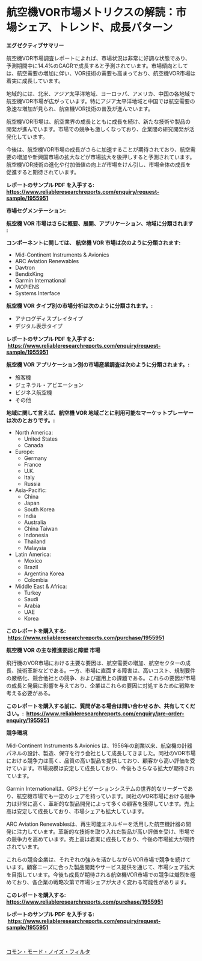 <p><h1>航空機VOR市場メトリクスの解読：市場シェア、トレンド、成長パターン</h1></p><p><strong>エグゼクティブサマリー</strong></p>
<p><p>航空機VOR市場調査レポートによれば、市場状況は非常に好調な状態であり、予測期間中に14.4%のCAGRで成長すると予測されています。市場傾向としては、航空需要の増加に伴い、VOR技術の需要も高まっており、航空機VOR市場は着実に成長しています。</p><p>地域的には、北米、アジア太平洋地域、ヨーロッパ、アメリカ、中国の各地域で航空機VOR市場が広がっています。特にアジア太平洋地域と中国では航空需要の急速な増加が見られ、航空機VOR技術の普及が進んでいます。</p><p>航空機VOR市場は、航空業界の成長とともに成長を続け、新たな技術や製品の開発が進んでいます。市場での競争も激しくなっており、企業間の研究開発が活発化しています。</p><p>今後は、航空機VOR市場の成長がさらに加速することが期待されており、航空需要の増加や新興国市場の拡大などが市場拡大を後押しすると予測されています。航空機VOR技術の進化や付加価値の向上が市場をけん引し、市場全体の成長を促進すると期待されています。</p></p>
<p><strong>レポートのサンプル PDF を入手する: <a href="https://www.reliableresearchreports.com/enquiry/request-sample/1955951">https://www.reliableresearchreports.com/enquiry/request-sample/1955951</a></strong></p>
<p><strong>市場セグメンテーション:</strong></p>
<p><strong> 航空機 VOR 市場はさらに概要、展開、アプリケーション、地域に分類されます :</strong></p>
<p><strong>コンポーネントに関しては、 航空機 VOR 市場は次のように分類されます: &nbsp;</strong></p>
<p><ul><li>Mid-Continent Instruments & Avionics</li><li>ARC Aviation Renewables</li><li>Davtron</li><li>BendixKing</li><li>Garmin International</li><li>MOPIENS</li><li>Systems Interface</li></ul></p>
<p><strong> 航空機 VOR タイプ別の市場分析は次のように分類されます。:</strong></p>
<p><ul><li>アナログディスプレイタイプ</li><li>デジタル表示タイプ</li></ul></p>
<p><strong>レポートのサンプル PDF を入手する: &nbsp;<a href="https://www.reliableresearchreports.com/enquiry/request-sample/1955951">https://www.reliableresearchreports.com/enquiry/request-sample/1955951</a></strong></p>
<p><strong> 航空機 VOR アプリケーション別の市場産業調査は次のように分類されます。:</strong></p>
<p><ul><li>旅客機</li><li>ジェネラル・アビエーション</li><li>ビジネス航空機</li><li>その他</li></ul></p>
<p><strong>地域に関して言えば、航空機 VOR 地域ごとに利用可能なマーケットプレーヤーは次のとおりです。:</strong></p>
<p><ul>
    <li>
        North America:
        <ul>
            <li>United States</li>
            <li>Canada</li>
        </ul>
    </li>
    <li>
        Europe:
        <ul>
            <li>Germany</li>
            <li>France</li>
            <li>U.K.</li>
            <li>Italy</li>
            <li>Russia</li>
        </ul>
    </li>
    <li>
        Asia-Pacific:
        <ul>
            <li>China</li>
            <li>Japan</li>
            <li>South Korea</li>
            <li>India</li>
            <li>Australia</li>
            <li>China Taiwan</li>
            <li>Indonesia</li>
            <li>Thailand</li>
            <li>Malaysia</li>
        </ul>
    </li>
    <li>
        Latin America:
        <ul>
            <li>Mexico</li>
            <li>Brazil</li>
            <li>Argentina Korea</li>
            <li>Colombia</li>
        </ul>
    </li>
    <li>
        Middle East & Africa:
        <ul>
            <li>Turkey</li>
            <li>Saudi</li>
            <li>Arabia</li>
            <li>UAE</li>
            <li>Korea</li>
        </ul>
    </li>
    </ul></p>
<p><strong>このレポートを購入する: &nbsp;<a href="https://www.reliableresearchreports.com/purchase/1955951">https://www.reliableresearchreports.com/purchase/1955951</a></strong></p>
<p><strong>航空機 VOR の主な推進要因と障壁 市場</strong></p>
<p><p>飛行機のVOR市場における主要な要因は、航空需要の増加、航空セクターの成長、技術革新などである。一方、市場に直面する障害は、高いコスト、規制要件の厳格化、競合他社との競争、および運用上の課題である。これらの要因が市場の成長と発展に影響を与えており、企業はこれらの要因に対処するために戦略を考える必要がある。</p></p>
<p><strong>このレポートを購入する前に、質問がある場合は問い合わせるか、共有してください。:&nbsp; <a href="https://www.reliableresearchreports.com/enquiry/pre-order-enquiry/1955951">https://www.reliableresearchreports.com/enquiry/pre-order-enquiry/1955951</a></strong></p>
<p><strong>競争環境</strong></p>
<p><p>Mid-Continent Instruments & Avionics は、1956年の創業以来、航空機の計器パネルの設計、製造、保守を行う会社として成長してきました。同社のVOR市場における競争力は高く、品質の高い製品を提供しており、顧客から高い評価を受けています。市場規模は安定して成長しており、今後もさらなる拡大が期待されています。</p><p>Garmin Internationalは、GPSナビゲーションシステムの世界的なリーダーであり、航空機市場でも一定のシェアを持っています。同社のVOR市場における競争力は非常に高く、革新的な製品開発によって多くの顧客を獲得しています。売上高は安定して成長しており、市場シェアも拡大しています。</p><p>ARC Aviation Renewablesは、再生可能エネルギーを活用した航空機計器の開発に注力しています。革新的な技術を取り入れた製品が高い評価を受け、市場での競争力を高めています。売上高は着実に成長しており、今後の市場拡大が期待されています。</p><p>これらの競合企業は、それぞれの強みを活かしながらVOR市場で競争を続けています。顧客ニーズに合った製品開発やサービス提供を通じて、市場シェア拡大を目指しています。今後も成長が期待される航空機VOR市場での競争は熾烈を極めており、各企業の戦略次第で市場シェアが大きく変わる可能性があります。</p></p>
<p><strong>このレポートを購入する: &nbsp; <a href="https://www.reliableresearchreports.com/purchase/1955951">https://www.reliableresearchreports.com/purchase/1955951</a></strong></p>
<p><strong>レポートのサンプル PDF を入手する: &nbsp;<a href="https://www.reliableresearchreports.com/enquiry/request-sample/1955951">https://www.reliableresearchreports.com/enquiry/request-sample/1955951</a></strong><strong></strong></p>
<p>&nbsp;</p>
<p><p><a href="https://medium.com/@elmorunolfsson2023/%E5%85%B1%E9%80%9A%E3%83%A2%E3%83%BC%E3%83%89%E3%83%8E%E3%82%A4%E3%82%BA%E3%83%95%E3%82%A3%E3%83%AB%E3%82%BF%E3%83%BC%E5%B8%82%E5%A0%B4-%E5%B8%82%E5%A0%B4%E3%82%B7%E3%82%A7%E3%82%A2-%E5%B8%82%E5%A0%B4%E3%83%88%E3%83%AC%E3%83%B3%E3%83%89-%E3%81%8A%E3%82%88%E3%81%B3%E5%B0%86%E6%9D%A5%E3%81%AE%E6%88%90%E9%95%B7%E3%82%92%E6%8E%A2%E3%82%8B-e238e5bd6db9">コモン・モード・ノイズ・フィルタ</a></p></p>